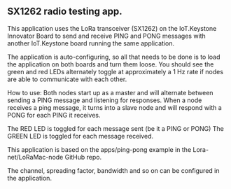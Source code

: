 ## SX1262 radio testing app.

This application uses the LoRa transceiver (SX1262) on the
IoT.Keystone Innovator Board to send and receive PING and PONG messages
with another IoT.Keystone board running the same application.

The application is auto-configuring, so all that needs to be done is
to load the application on both boards and turn them loose.  You should see the
green and red LEDs alternately toggle at approximately a 1 Hz rate if
nodes are able to communicate with each other.
 
How to use:
Both nodes start up as a master and will alternate between 
sending a PING message and listening for responses.
When a node receives a ping message, it turns into a slave node
and will respond with a PONG for each PING it receives.
   
The RED LED is toggled for each message sent (be it a PING or PONG)
The GREEN LED is toggled for each message received.

This application is based on the apps/ping-pong example in the
Lora-net/LoRaMac-node GitHub repo.

The channel, spreading factor, bandwidth and so on can be configured
in the application.





